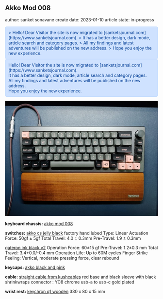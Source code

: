 ## Akko Mod 008

author: sanket sonavane
create date: 2023-01-10
article state: in-progress

<div style="color: #084298; background-color: #cfe2ff; padding: 10px; border: 1px solid #b6d4fe; border-radius: 5px;">  
> Hello! Dear Visitor the site is now migrated to [sanketsjournal.com](https://www.sanketsjournal.com).  
> It has a better design, dark mode, article search and category pages.  
> All my findings and latest adventures will be published on the new address.  
> Hope you enjoy the new experience.  
</div> 

<div style="color: #084298; background-color: #cfe2ff; padding: 10px; border: 1px solid #b6d4fe; border-radius: 5px;">Hello! Dear Visitor the site is now migrated to [sanketsjournal.com](https://www.sanketsjournal.com). <br>It has a better design, dark mode, article search and category pages.<br>All my findings and latest adventures will be published on the new address.<br>Hope you enjoy the new experience.</div> 

![mod008](../assets/img/akko-mod008/akko-mod-008-med.jpg)


**keyboard chassis:** 
[akko mod 008](https://en.akkogear.com/product/mod-008/)

**switches:**
[akko cs jelly black](https://en.akkogear.com/product/akko-cs-jelly-black-switch-45pcs/) factory hand lubed
Type: Linear
Actuation Force: 50gf ± 5gf
Total Travel: 4.0 ± 0.3mm
Pre-Travel: 1.9 ± 0.3mm


[gateron ink black v2](https://www.gateron.co/products/gateron-ink-switch?variant=40018061590617)
Operation Force: 60±15 gf
Pre-Travel: 1.2±0.3 mm
Total Travel: 3.4+0.0/-0.4 mm
Operation Life: Up to 60M cycles
Finger Strike Feeling: Vertical, moderate pressing force, clear rebound

**keycaps:**
[akko black and pink](https://en.akkogear.com/product/blackpink-keycap-set-158-key/)

**cable:**
[straight cable from kushcables](https://kushcables.com/products/commissiondesign-your-own-cable)
red base and black sleeve with black shrinkwraps
connector : YC8 chrome 
usb-a to usb-c gold plated

**wrist rest:**
[keychron q1 wooden](https://www.keychron.com/products/keychron-keyboard-wooden-palm-rest)
330 x 80 x 15 mm

